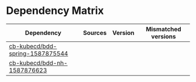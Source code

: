 # Dependency Matrix

Dependency | Sources | Version | Mismatched versions
---------- | ------- | ------- | -------------------
[cb-kubecd/bdd-spring-1587875544](https://github.com/cb-kubecd/bdd-spring-1587875544.git) |  | []() | 
[cb-kubecd/bdd-nh-1587876623](https://github.com/cb-kubecd/bdd-nh-1587876623.git) |  | []() | 
